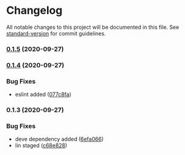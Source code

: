 # Changelog

All notable changes to this project will be documented in this file. See [standard-version](https://github.com/conventional-changelog/standard-version) for commit guidelines.

### [0.1.5](https://github.com/sumitnitsurat/react-template/compare/v0.1.4...v0.1.5) (2020-09-27)

### [0.1.4](https://github.com/sumitnitsurat/react-template/compare/v0.1.3...v0.1.4) (2020-09-27)


### Bug Fixes

* eslint added ([077c8fa](https://github.com/sumitnitsurat/react-template/commit/077c8fa7e0f88a1f75df363f77bef497ffc188c3))

### 0.1.3 (2020-09-27)


### Bug Fixes

* deve dependency added ([6efa066](https://github.com/sumitnitsurat/react-template/commit/6efa066cce21fa5c963110f481fd80f6dcddcd22))
* lin staged ([c68e828](https://github.com/sumitnitsurat/react-template/commit/c68e828770305f57ea470370073a96a49dae68ac))

